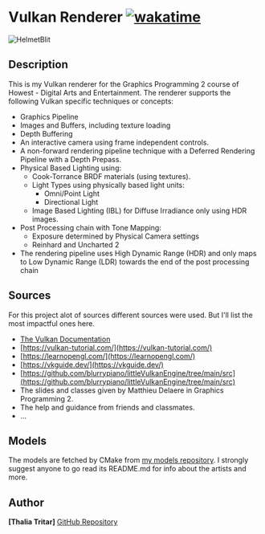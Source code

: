 # Vulkan Renderer [![wakatime](https://wakatime.com/badge/user/9ddd942c-b6f3-4a8e-aab7-1f2d3af43b2c/project/30cea435-6d91-4bae-9567-9d6072ece5e7.svg)](https://wakatime.com/badge/user/9ddd942c-b6f3-4a8e-aab7-1f2d3af43b2c/project/30cea435-6d91-4bae-9567-9d6072ece5e7)
![HelmetBlit](https://github.com/user-attachments/assets/105c9017-c5aa-4e46-a285-cfde914af38c)

## Description
This is my Vulkan renderer for the Graphics Programming 2 course of Howest - Digital Arts and Entertainment. 
The renderer supports the following Vulkan specific techniques or concepts:
- Graphics Pipeline
- Images and Buffers, including texture loading
- Depth Buffering
- An interactive camera using frame independent controls.
- A non-forward rendering pipeline technique with a Deferred Rendering Pipeline with a Depth Prepass.
- Physical Based Lighting using:
  - Cook-Torrance BRDF materials (using textures).
  - Light Types using physically based light units:
      - Omni/Point Light
      - Directional Light
  - Image Based Lighting (IBL) for Diffuse Irradiance only using HDR images.
- Post Processing chain with Tone Mapping:
  - Exposure determined by Physical Camera settings
  - Reinhard and Uncharted 2
- The rendering pipeline uses High Dynamic Range (HDR) and only maps to Low Dynamic Range (LDR) towards the end of the post processing chain


## Sources
For this project alot of sources different sources were used. But I'll list the most impactful ones here.
- [The Vulkan Documentation](https://docs.vulkan.org/spec/latest/index.html)
- [https://vulkan-tutorial.com/](https://vulkan-tutorial.com/)
- [https://learnopengl.com/](https://learnopengl.com/)
- [https://vkguide.dev/](https://vkguide.dev/)
- [https://github.com/blurrypiano/littleVulkanEngine/tree/main/src](https://github.com/blurrypiano/littleVulkanEngine/tree/main/src)
- The slides and classes given by Matthieu Delaere in Graphics Programming 2.
- The help and guidance from friends and classmates.
- ...

## Models
The models are fetched by CMake from [my models repository](https://github.com/ttritar/GP2_Models). I strongly suggest anyone to go read its README.md for info about the artists and more.

## Author
**[Thalia Tritar]**
[GitHub Repository](https://github.com/ttritar/GP2_VulkanProject.git)

